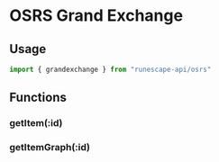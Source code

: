# OSRS Grand Exchange

## Usage

```javascript
import { grandexchange } from "runescape-api/osrs"
```

## Functions

### getItem\(:id\) <a id="getitem-id"></a>

### getItemGraph\(:id\) <a id="getitemgraph-id"></a>

